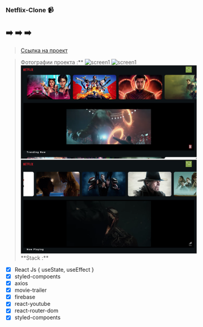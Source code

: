 ### Netflix-Clone :video_camera:

## :arrow_right: :arrow_right: :arrow_right:

> [Cсылка на проект](netflix-clone-9f554.web.app/)

> Фотографии проекта :**
> ![screen1](screen5.png)
> ![screen1](screen2.png)
> ![screen1](screen3.png)
> ![screen1](screen4.png)
> **Stack :\*\*

- [x] React Js { useState, useEffect }
- [x] styled-compoents
- [x] axios
- [x] movie-trailer
- [x] firebase
- [x] react-youtube
- [x] react-router-dom
- [x] styled-compoents
